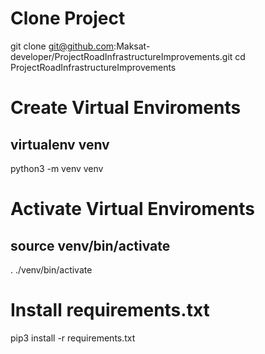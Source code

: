 # Clone Project
git clone git@github.com:Maksat-developer/ProjectRoadInfrastructureImprovements.git
cd ProjectRoadInfrastructureImprovements

# Create Virtual Enviroments
virtualenv venv
------------------------------
python3 -m venv venv 

# Activate Virtual Enviroments
source venv/bin/activate
------------------------------
. ./venv/bin/activate

# Install requirements.txt
pip3 install -r requirements.txt

